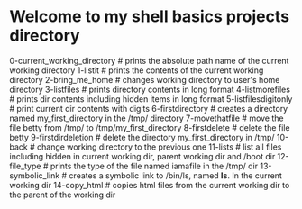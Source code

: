 # Welcome to my shell basics projects directory

0-current_working_directory # prints the absolute path name of the current working directory
1-listit # prints the contents of the current working directory
2-bring_me_home # changes working directory to user's home directory
3-listfiles # prints directory contents in long format
4-listmorefiles # prints dir contents including hidden items in long format
5-listfilesdigitonly # print current dir contents with digits
6-firstdirectory # creates a directory named my_first_directory in the /tmp/ directory
7-movethatfile # move the file betty from /tmp/ to /tmp/my_first_directory
8-firstdelete # delete the file betty
9-firstdirdeletion # delete the directory my_first_directory in /tmp/
10-back # change working directory to the previous one
11-lists # list all files including hidden in current working dir, parent working dir and /boot dir
12-file_type # prints the type of the file named iamafile in the /tmp/ dir
13-symbolic_link # creates a symbolic link to /bin/ls, named __ls__. In the current working dir
14-copy_html # copies html files from the current working dir to the parent of the working dir
 
